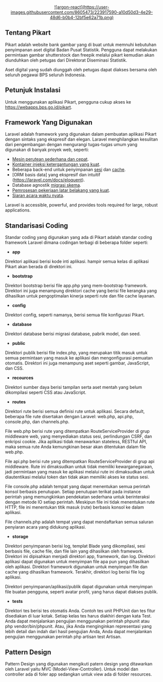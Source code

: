 <p align="center"><a href="[https://laravel.com](https://webapps.bps.go.id/pikart)" target="_blank">![argon-react](https://user-images.githubusercontent.com/8605473/223917590-a10d50d3-4e29-48d6-b0b4-12bf5e62a71b.png)</a></p>
  
## Tentang Pikart

Pikart adalah website bank gambar yang di buat untuk memnuhi kebutuhan penyimpanan aset digital Badan Pusat Statistik.
Pengguna dapat melakukan permintaan gambar shutterstock dan freepik melalui pikart kemudian akan diunduhkan oleh petugas dari Direktorat Diseminasi Statistik.

Aset digital yang sudah diunggah oleh petugas dapat diakses bersama oleh seluruh pegawai BPS seluruh Indonesia.

## Petunjuk Instalasi

Untuk menggunakan aplikasi Pikart, pengguna cukup akses ke https://webapps.bps.go.id/pikart.

## Framework Yang Digunakan

Laravel adalah framework yang digunakan dalam pembuatan aplikasi Pikart dengan sintaks yang ekspresif dan elegan. 
Laravel menghilangkan kesulitan dari pengembangan dengan mengurangi tugas-tugas umum yang digunakan di banyak proyek web, seperti:

- [Mesin perutean sederhana dan cepat](https://laravel.com/docs/routing).
- [Kontainer injeksi ketergantungan yang kuat](https://laravel.com/docs/container).
- Beberapa back-end untuk penyimpanan [sesi](https://laravel.com/docs/session) dan [cache](https://laravel.com/docs/cache).
- [ORM basis data] yang ekspresif dan intuitif (https://laravel.com/docs/eloquent).
- Database agnostik [migrasi skema](https://laravel.com/docs/migrations).
- [Pemrosesan pekerjaan latar belakang yang kuat](https://laravel.com/docs/queues).
- [Siaran acara waktu nyata](https://laravel.com/docs/broadcasting).

Laravel is accessible, powerful, and provides tools required for large, robust applications.

## Standarisasi Coding

Standar coding yang digunakan yang ada di Pikart adalah standar coding framework Laravel dimana codingan terbagi di beberapa folder seperti:

- **app**

Direktori aplikasi berisi kode inti aplikasi. hampir semua kelas di aplikasi Pikart akan berada di direktori ini.

- **bootstrap**

Direktori bootstrap berisi file app.php yang mem-bootstrap framework. Direktori ini juga menampung direktori cache yang berisi file kerangka yang dihasilkan untuk pengoptimalan kinerja seperti rute dan file cache layanan.

- **config**

Direktori config, seperti namanya, berisi semua file konfigurasi Pikart.

- **database**

Direktori database berisi migrasi database, pabrik model, dan seed.

- **public**

Direktori publik berisi file index.php, yang merupakan titik masuk untuk semua permintaan yang masuk ke aplikasi dan mengonfigurasi pemuatan otomatis. Direktori ini juga menampung aset seperti gambar, JavaScript, dan CSS.

- **recources**

Direktori sumber daya berisi tampilan serta aset mentah yang belum dikompilasi seperti CSS atau JavaScript.

- **routes**

Direktori rute berisi semua definisi rute untuk aplikasi. Secara default, beberapa file rute disertakan dengan Laravel: web.php, api.php, console.php, dan channels.php.

File web.php berisi rute yang ditempatkan RouteServiceProvider di grup middleware web, yang menyediakan status sesi, perlindungan CSRF, dan enkripsi cookie. Jika aplikasi tidak menawarkan stateless, RESTful API, maka semua rute Anda kemungkinan besar akan ditentukan dalam file web.php.

File api.php berisi rute yang ditempatkan RouteServiceProvider di grup api middleware. Rute ini dimaksudkan untuk tidak memiliki kewarganegaraan, jadi permintaan yang masuk ke aplikasi melalui rute ini dimaksudkan untuk diautentikasi melalui token dan tidak akan memiliki akses ke status sesi.

File console.php adalah tempat yang dapat menentukan semua perintah konsol berbasis penutupan. Setiap penutupan terikat pada instance perintah yang memungkinkan pendekatan sederhana untuk berinteraksi dengan metode IO setiap perintah. Meskipun file ini tidak menentukan rute HTTP, file ini menentukan titik masuk (rute) berbasis konsol ke dalam aplikasi.

File channels.php adalah tempat yang dapat mendaftarkan semua saluran penyiaran acara yang didukung aplikasi.

- **storage**

Direktori penyimpanan berisi log, templat Blade yang dikompilasi, sesi berbasis file, cache file, dan file lain yang dihasilkan oleh framework. Direktori ini dipisahkan menjadi direktori app, framework, dan log. Direktori aplikasi dapat digunakan untuk menyimpan file apa pun yang dihasilkan oleh aplikasi. Direktori framework digunakan untuk menyimpan file dan cache yang dihasilkan framework. Terakhir, direktori log berisi file log aplikasi.

Direktori penyimpanan/aplikasi/publik dapat digunakan untuk menyimpan file buatan pengguna, seperti avatar profil, yang harus dapat diakses publik.

- **tests**

Direktori tes berisi tes otomatis Anda. Contoh tes unit PHPUnit dan tes fitur disediakan di luar kotak. Setiap kelas tes harus diakhiri dengan kata Test. Anda dapat menjalankan pengujian menggunakan perintah phpunit atau php vendor/bin/phpunit. Atau, jika Anda menginginkan representasi yang lebih detail dan indah dari hasil pengujian Anda, Anda dapat menjalankan pengujian menggunakan perintah php artisan test Artisan.

## Pattern Design

Pattern Design yang digunakan mengikuti patern design yang ditawarkan oleh Laravel yaitu MVC (Model-View-Controller).
Untuk model dan controller ada di foler app sedangkan untuk view ada di folder resources.
